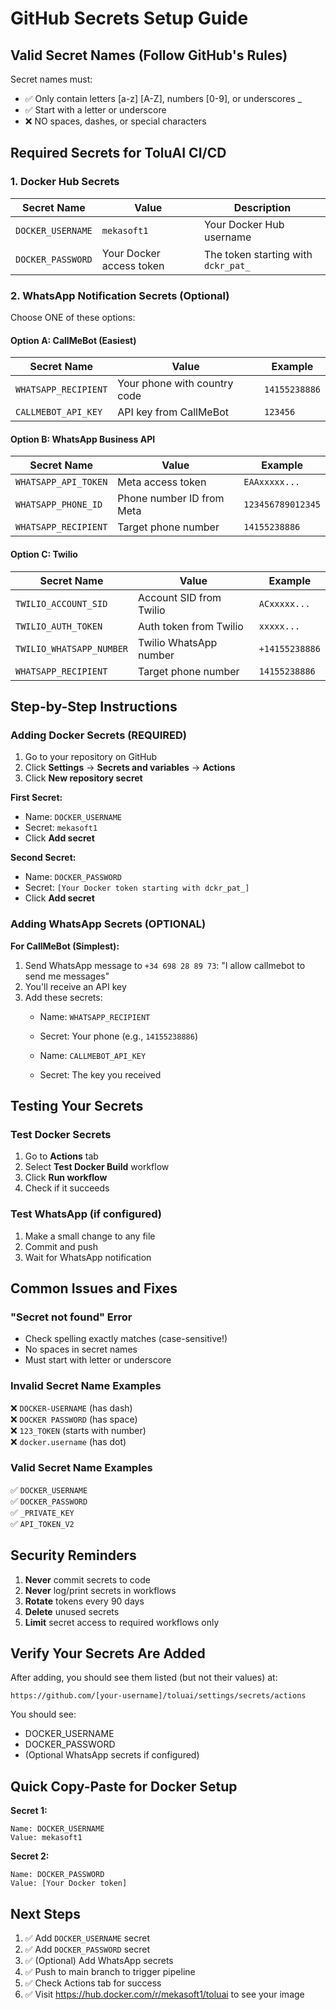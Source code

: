 # GitHub Secrets Setup Guide

## Valid Secret Names (Follow GitHub's Rules)

Secret names must:
- ✅ Only contain letters [a-z] [A-Z], numbers [0-9], or underscores _
- ✅ Start with a letter or underscore
- ❌ NO spaces, dashes, or special characters

## Required Secrets for ToluAI CI/CD

### 1. Docker Hub Secrets

| Secret Name | Value | Description |
|------------|-------|-------------|
| `DOCKER_USERNAME` | `mekasoft1` | Your Docker Hub username |
| `DOCKER_PASSWORD` | Your Docker access token | The token starting with `dckr_pat_` |

### 2. WhatsApp Notification Secrets (Optional)

Choose ONE of these options:

#### Option A: CallMeBot (Easiest)
| Secret Name | Value | Example |
|------------|-------|---------|
| `WHATSAPP_RECIPIENT` | Your phone with country code | `14155238886` |
| `CALLMEBOT_API_KEY` | API key from CallMeBot | `123456` |

#### Option B: WhatsApp Business API
| Secret Name | Value | Example |
|------------|-------|---------|
| `WHATSAPP_API_TOKEN` | Meta access token | `EAAxxxxx...` |
| `WHATSAPP_PHONE_ID` | Phone number ID from Meta | `123456789012345` |
| `WHATSAPP_RECIPIENT` | Target phone number | `14155238886` |

#### Option C: Twilio
| Secret Name | Value | Example |
|------------|-------|---------|
| `TWILIO_ACCOUNT_SID` | Account SID from Twilio | `ACxxxxx...` |
| `TWILIO_AUTH_TOKEN` | Auth token from Twilio | `xxxxx...` |
| `TWILIO_WHATSAPP_NUMBER` | Twilio WhatsApp number | `+14155238886` |
| `WHATSAPP_RECIPIENT` | Target phone number | `14155238886` |

## Step-by-Step Instructions

### Adding Docker Secrets (REQUIRED)

1. Go to your repository on GitHub
2. Click **Settings** → **Secrets and variables** → **Actions**
3. Click **New repository secret**

**First Secret:**
- Name: `DOCKER_USERNAME`
- Secret: `mekasoft1`
- Click **Add secret**

**Second Secret:**
- Name: `DOCKER_PASSWORD`
- Secret: `[Your Docker token starting with dckr_pat_]`
- Click **Add secret**

### Adding WhatsApp Secrets (OPTIONAL)

**For CallMeBot (Simplest):**

1. Send WhatsApp message to `+34 698 28 89 73`: "I allow callmebot to send me messages"
2. You'll receive an API key
3. Add these secrets:
   - Name: `WHATSAPP_RECIPIENT`
   - Secret: Your phone (e.g., `14155238886`)
   
   - Name: `CALLMEBOT_API_KEY`
   - Secret: The key you received

## Testing Your Secrets

### Test Docker Secrets
1. Go to **Actions** tab
2. Select **Test Docker Build** workflow
3. Click **Run workflow**
4. Check if it succeeds

### Test WhatsApp (if configured)
1. Make a small change to any file
2. Commit and push
3. Wait for WhatsApp notification

## Common Issues and Fixes

### "Secret not found" Error
- Check spelling exactly matches (case-sensitive!)
- No spaces in secret names
- Must start with letter or underscore

### Invalid Secret Name Examples
❌ `DOCKER-USERNAME` (has dash)  
❌ `DOCKER PASSWORD` (has space)  
❌ `123_TOKEN` (starts with number)  
❌ `docker.username` (has dot)  

### Valid Secret Name Examples
✅ `DOCKER_USERNAME`  
✅ `DOCKER_PASSWORD`  
✅ `_PRIVATE_KEY`  
✅ `API_TOKEN_V2`  

## Security Reminders

1. **Never** commit secrets to code
2. **Never** log/print secrets in workflows
3. **Rotate** tokens every 90 days
4. **Delete** unused secrets
5. **Limit** secret access to required workflows only

## Verify Your Secrets Are Added

After adding, you should see them listed (but not their values) at:
```
https://github.com/[your-username]/toluai/settings/secrets/actions
```

You should see:
- DOCKER_USERNAME
- DOCKER_PASSWORD
- (Optional WhatsApp secrets if configured)

## Quick Copy-Paste for Docker Setup

**Secret 1:**
```
Name: DOCKER_USERNAME
Value: mekasoft1
```

**Secret 2:**
```
Name: DOCKER_PASSWORD
Value: [Your Docker token]
```

## Next Steps

1. ✅ Add `DOCKER_USERNAME` secret
2. ✅ Add `DOCKER_PASSWORD` secret
3. ✅ (Optional) Add WhatsApp secrets
4. ✅ Push to main branch to trigger pipeline
5. ✅ Check Actions tab for success
6. ✅ Visit https://hub.docker.com/r/mekasoft1/toluai to see your image